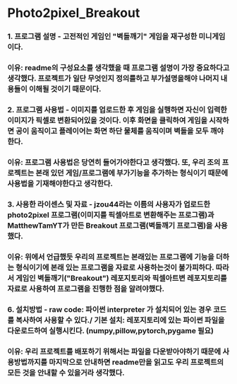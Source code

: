 # Photo2pixel_Breakout
### 1. 프로그램 설명 - 고전적인 게임인 "벽돌깨기" 게임을 재구성한 미니게임이다.
 ### 이유: readme의 구성요소를 생각했을 때 프로그램 설명이 가장 중요하다고 생각했다. 프로젝트가 일단 무엇인지 정의를하고 부가설명을해야 나머지 내용들이 이해될 것이기 때문이다. 
### 2. 프로그램 사용법 - 이미지를 업로드한 후 게임을 실행하면 자신이 입력한 이미지가 픽셀로 변환되어있을 것이다. 이후 화면을 클릭하여 게임을 시작하면 공이 움직이고 플레이어는 화면 하단 물체를 움직이며 벽돌을 모두 깨야한다.
 ### 이유: 프로그램 사용법은 당연히 들어가야한다고 생각했다. 또, 우리 조의 프로젝트는 본래 있던 게임/프로그램에 부가기능을 추가하는 형식이기 때문에 사용법을 기재해야한다고 생각한다.
### 3. 사용한 라이센스 및 자료 - jzou44라는 이름의 사용자가 업로드한 photo2pixel 프로그램(이미지를 픽셀아트로 변환해주는 프로그램)과 MatthewTamYT가 만든 Breakout 프로그램(벽돌깨기 프로그램)을 사용했다.
 ### 이유: 위에서 언급했듯 우리의 프로젝트는 본래있는 프로그램에 기능을 더하는 형식이기에 본래 있는 프로그램을 자료로 사용하는것이 불가피하다. 따라서 게임인 벽돌깨기("Breakout") 레포지토리와 픽셀아트변 레포지토리를 자료로 사용하여 프로그램을 진행한 점을 알려야했다.
### 6. 설치방법 - raw code: 파이썬 interpreter 가 설치되어 있는 경우 코드를 복사하여 사용할 수 있다./ 기본 설치: 레포지토리에 있는 파이썬 파일을 다운로드하여 실행시킨다. (numpy,pillow,pytorch,pygame 필요)
   ### 이유: 우리 프로젝트를 배포하기 위해서는 파일을 다운받아야하기 때문에 사용방법까지를 마지막으로 안내하면 readme만을 읽고도 우리 프로젝트의 모든 것을 안내할 수 있을거라 생각했다.  

